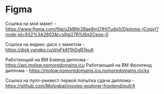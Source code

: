 # Figma
Ссылка на мой макет - https://www.figma.com/file/u2kBNr2Bae8mO1HI7udq1i/Diploma-(Copy)?node-id=932%3A2802&t=s9gj27R1U6q2Ceop-0

Ссылка на яндекс-диск с макетом - https://disk.yandex.ru/d/gFkKf1hDgR7euA

Работающий на ВМ Бэкенд диплома - https://api.molow.nomoredomains.icu
Работающий на ВМ Фронтенд диплома - https://molow.nomoredomains.icu.nomoredomains.rocks

Ссылка на пулл-реквест первой попытка сдачи диплома -  https://github.com/Mologbal/movies-explorer-frontend/pull/4



